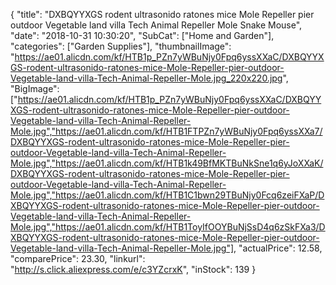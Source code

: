 {
	"title": "DXBQYYXGS rodent ultrasonido ratones mice Mole Repeller pier outdoor Vegetable land villa Tech Animal Repeller Mole Snake Mouse",
	"date": "2018-10-31 10:30:20",
	"SubCat": ["Home and Garden"],
	"categories": ["Garden Supplies"],
	"thumbnailImage": "https://ae01.alicdn.com/kf/HTB1p_PZn7yWBuNjy0Fpq6yssXXaC/DXBQYYXGS-rodent-ultrasonido-ratones-mice-Mole-Repeller-pier-outdoor-Vegetable-land-villa-Tech-Animal-Repeller-Mole.jpg_220x220.jpg",
	"BigImage": ["https://ae01.alicdn.com/kf/HTB1p_PZn7yWBuNjy0Fpq6yssXXaC/DXBQYYXGS-rodent-ultrasonido-ratones-mice-Mole-Repeller-pier-outdoor-Vegetable-land-villa-Tech-Animal-Repeller-Mole.jpg","https://ae01.alicdn.com/kf/HTB1FTPZn7yWBuNjy0Fpq6yssXXa7/DXBQYYXGS-rodent-ultrasonido-ratones-mice-Mole-Repeller-pier-outdoor-Vegetable-land-villa-Tech-Animal-Repeller-Mole.jpg","https://ae01.alicdn.com/kf/HTB1k49BfMKTBuNkSne1q6yJoXXaK/DXBQYYXGS-rodent-ultrasonido-ratones-mice-Mole-Repeller-pier-outdoor-Vegetable-land-villa-Tech-Animal-Repeller-Mole.jpg","https://ae01.alicdn.com/kf/HTB1C1bwn29TBuNjy0Fcq6zeiFXaP/DXBQYYXGS-rodent-ultrasonido-ratones-mice-Mole-Repeller-pier-outdoor-Vegetable-land-villa-Tech-Animal-Repeller-Mole.jpg","https://ae01.alicdn.com/kf/HTB1ToyIfOOYBuNjSsD4q6zSkFXa3/DXBQYYXGS-rodent-ultrasonido-ratones-mice-Mole-Repeller-pier-outdoor-Vegetable-land-villa-Tech-Animal-Repeller-Mole.jpg"],
	"actualPrice": 12.58,
	"comparePrice": 23.30,
	"linkurl": "http://s.click.aliexpress.com/e/c3YZcrxK",
	"inStock": 139
}
